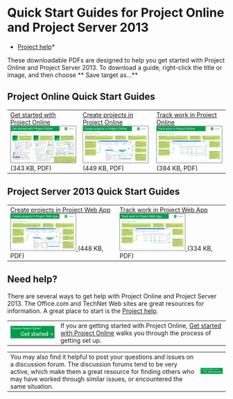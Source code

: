 

# Quick Start Guides for Project Online and Project Server 2013

 * [Project help](afac1e38-1219-4a88-bd22-81534778d528.md)* 
  
    
    

These downloadable PDFs are designed to help you get started with Project Online and Project Server 2013.
To download a guide, right-click the title or image, and then choose ** Save target as…**
  
    
    


## Project Online Quick Start Guides
<a name="__top"> </a>


||||
|:-----|:-----|:-----|
| [Get started with Project Online](https://download.microsoft.com/download/5/c/7/5c74ab79-e6f3-49d2-9c06-b9eefae7e593/AF104158520_en-us_quick_start_guide_get_started_with_project_online.pdf) <br/>  [![Get Started with Project Online Quick Start Guide](images/e3ed03b6-e6d9-4fe3-aaa3-5cb7d18b9efe.png)          ](https://download.microsoft.com/download/5/c/7/5c74ab79-e6f3-49d2-9c06-b9eefae7e593/AF104158520_en-us_quick_start_guide_get_started_with_project_online.pdf)          (343 KB, PDF)  <br/> | [Create projects in Project Online](https://download.microsoft.com/download/d/4/6/d462f923-9e20-422d-8667-418e1219a68c/AF104152530_en-us_quick_start_guide_create_projects_in_project_online.pdf) <br/>  [![Create Projects in Project Online Quick Start Guide](images/92948511-737a-46de-9aa2-0dee0d963491.png)          ](https://download.microsoft.com/download/d/4/6/d462f923-9e20-422d-8667-418e1219a68c/AF104152530_en-us_quick_start_guide_create_projects_in_project_online.pdf)          (449 KB, PDF)  <br/> | [Track work in Project Online](https://download.microsoft.com/download/b/6/3/b63f2790-b590-475d-8a4f-a10d67a7ea91/AF104152505_en-us_quick_start_guide_track_work_in_project_online.pdf) <br/>  [![Track Work in Project Online Quick Start Guide](images/af613a92-3457-4663-aa36-93d74079a14b.png)          ](https://download.microsoft.com/download/b/6/3/b63f2790-b590-475d-8a4f-a10d67a7ea91/AF104152505_en-us_quick_start_guide_track_work_in_project_online.pdf)          (384 KB, PDF)  <br/> |
   

## Project Server 2013 Quick Start Guides
<a name="__top"> </a>


|||
|:-----|:-----|
| [Create projects in Project Web App](https://download.microsoft.com/download/9/c/f/9cf6f358-e420-4726-8163-442f2f5883f4/AF104167751_en-us_quick_start_guide_create_projects_in_project_web_app.pdf) <br/>  [![Create Projects in Project Web App Quick Start Guide](images/3becc0e8-338f-4643-8845-92a2f0b21ca8.png)          ](https://download.microsoft.com/download/9/c/f/9cf6f358-e420-4726-8163-442f2f5883f4/AF104167751_en-us_quick_start_guide_create_projects_in_project_web_app.pdf)          (448 KB, PDF)  <br/> | [Track work in Project Web App](https://download.microsoft.com/download/1/9/b/19b2ce73-953c-41e3-89ed-8b70503e8a36/AF104167755_en-us_quick_start_guide_track_work_in_project_web_app.pdf) <br/>  [![Track Work in Project Web App Quick Start Guide](images/7cf57238-2bd0-4ee4-b036-1fa631f543d2.png)          ](https://download.microsoft.com/download/1/9/b/19b2ce73-953c-41e3-89ed-8b70503e8a36/AF104167755_en-us_quick_start_guide_track_work_in_project_web_app.pdf)          (334 KB, PDF)  <br/> |
   

## Need help?
<a name="__top"> </a>

There are several ways to get help with Project Online and Project Server 2013. The Office.com and TechNet Web sites are great resources for information. A great place to start is the  [Project help](afac1e38-1219-4a88-bd22-81534778d528.md).
  
    
    

|||
|:-----|:-----|
| [![New to Project Online? Get started.](images/f96cb9c2-a05f-40a9-b44d-f553269d7f65.png)          ](e3e5f64f-ada5-4f9d-a578-130b2d4e5f11.md) <br/> |If you are getting started with Project Online,  [Get started with Project Online](e3e5f64f-ada5-4f9d-a578-130b2d4e5f11.md) walks you through the process of getting set up. <br/> |
   

|||
|:-----|:-----|
|You may also find it helpful to post your questions and issues on a discussion forum. The discussion forums tend to be very active, which make them a great resource for finding others who may have worked through similar issues, or encountered the same situation.  <br/> | [![Not finding what you need? Try the forums.](images/46e7095e-10bd-4e68-8a7c-3d9dd849b508.png)          ](https://social.technet.microsoft.com/forums/en-us/category/project) <br/> |
   